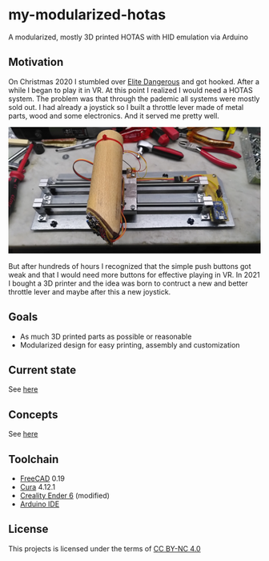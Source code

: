 # my-modularized-hotas
A modularized, mostly 3D printed HOTAS with HID emulation via Arduino

## Motivation
On Christmas 2020 I stumbled over [Elite Dangerous](https://www.elitedangerous.com/) and got hooked. After a while I began to play it in VR.
At this point I realized I would need a HOTAS system. The problem was that through the pademic all systems were mostly sold out. 
I had already a joystick so I built a throttle lever made of metal parts, wood and some electronics. And it served me pretty well.

![Prototype](./images/prototype.jpg)

But after hundreds of hours I recognized that the simple push buttons got weak and that I would need more buttons for effective playing in VR.
In 2021 I bought a 3D printer and the idea was born to contruct a new and better throttle lever and maybe after this a new joystick.

## Goals
- As much 3D printed parts as possible or reasonable
- Modularized design for easy printing, assembly and customization

## Current state
See [here](./status.md)

## Concepts
See [here](./concepts.md)

## Toolchain
- [FreeCAD](https://www.freecad.org/) 0.19
- [Cura](https://ultimaker.com/software/ultimaker-cura) 4.12.1
- [Creality Ender 6](https://www.creality.com/goods-detail/ender-6-3d-printer) (modified)
- [Arduino IDE](https://www.arduino.cc/en/software)

## License
This projects is licensed under the terms of [CC BY-NC 4.0](https://creativecommons.org/licenses/by-nc/4.0/)
